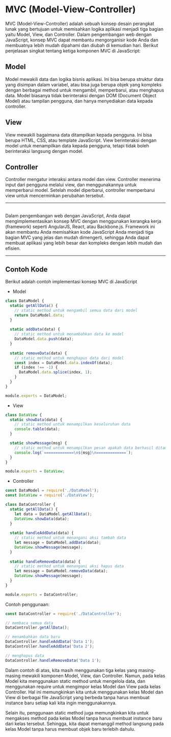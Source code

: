 # MVC (Model-View-Controller) 

MVC (Model-View-Controller) adalah sebuah konsep desain perangkat lunak yang bertujuan untuk memisahkan logika aplikasi menjadi tiga bagian yaitu Model, View, dan Controller. Dalam pengembangan web dengan JavaScript, konsep MVC dapat membantu mengorganisir kode Anda dan membuatnya lebih mudah dipahami dan diubah di kemudian hari. Berikut penjelasan singkat tentang ketiga komponen MVC di JavaScript:

## Model
Model mewakili data dan logika bisnis aplikasi. Ini bisa berupa struktur data yang disimpan dalam variabel, atau bisa juga berupa objek yang kompleks dengan berbagai method untuk mengambil, memperbarui, atau menghapus data. Model biasanya tidak berinteraksi dengan DOM (Document Object Model) atau tampilan pengguna, dan hanya menyediakan data kepada controller.

## View
View mewakili bagaimana data ditampilkan kepada pengguna. Ini bisa berupa HTML, CSS, atau template JavaScript. View berinteraksi dengan model untuk menampilkan data kepada pengguna, tetapi tidak boleh berinteraksi langsung dengan model.

## Controller
Controller mengatur interaksi antara model dan view. Controller menerima input dari pengguna melalui view, dan menggunakannya untuk memperbarui model. Setelah model diperbarui, controller memperbarui view untuk mencerminkan perubahan tersebut.

<hr>
<br>
Dalam pengembangan web dengan JavaScript, Anda dapat mengimplementasikan konsep MVC dengan menggunakan kerangka kerja (framework) seperti AngularJS, React, atau Backbone.js. Framework ini akan membantu Anda memisahkan kode JavaScript Anda menjadi tiga bagian MVC yang jelas dan mudah dimengerti, sehingga Anda dapat membuat aplikasi yang lebih besar dan kompleks dengan lebih mudah dan efisien.

<br>
<hr>

## Contoh Kode

Berikut adalah contoh implementasi konsep MVC di JavaScript

- Model
```js
class DataModel {
  static getAllData() {
    // static method untuk mengambil semua data dari model
    return DataModel.data;
  }
  
  static addData(data) {
    // static method untuk menambahkan data ke model
    DataModel.data.push(data);
  }
  
  static removeData(data) {
    // static method untuk menghapus data dari model
    const index = DataModel.data.indexOf(data);
    if (index !== -1) {
      DataModel.data.splice(index, 1);
    }
  }
}

module.exports = DataModel;
```

- View
```js
class DataView {
  static showData(data) {
    // static method untuk menampilkan keseluruhan data
    console.table(data);
  }

  static showMessage(msg) {
    // static method untuk menampilkan pesan apakah data berhasil ditambahkan atau tidak
    console.log(`=============\n${msg}\n=============`);
  }
}

module.exports = DataView;
```

- Controller
```js
const DataModel = require('./DataModel');
const DataView = require('./DataView');

class DataController {
  static getAllData() {
    let data = DataModel.getAllData();
    DataView.showData(data);
  }
  
  static handleAddData(data) {
    // static method untuk menangani aksi tambah data
    let message = DataModel.addData(data);
    DataView.showMessage(message);
  }
  
  static handleRemoveData(data) {
    // static method untuk menangani aksi hapus data
    let message = DataModel.removeData(data);
    DataView.showMessage(message);
  }
}

module.exports = DataController;

```
Contoh penggunaan:
```js
const DataController = require('./DataController');

// membaca semua data
DataController.getAllData();

// menambahkan data baru
DataController.handleAddData('Data 1');
DataController.handleAddData('Data 2');

// menghapus data
DataController.handleRemoveData('Data 1');
```
Dalam contoh di atas, kita masih menggunakan tiga kelas yang masing-masing mewakili komponen Model, View, dan Controller. Namun, pada kelas Model kita menggunakan static method untuk mengelola data, dan menggunakan require untuk mengimpor kelas Model dan View pada kelas Controller. Hal ini memungkinkan kita untuk menggunakan kelas Model dan View di berbagai file JavaScript yang berbeda tanpa harus membuat instance baru setiap kali kita ingin menggunakannya.

Selain itu, penggunaan static method juga memungkinkan kita untuk mengakses method pada kelas Model tanpa harus membuat instance baru dari kelas tersebut. Sehingga, kita dapat memanggil method langsung pada kelas Model tanpa harus membuat objek baru terlebih dahulu.